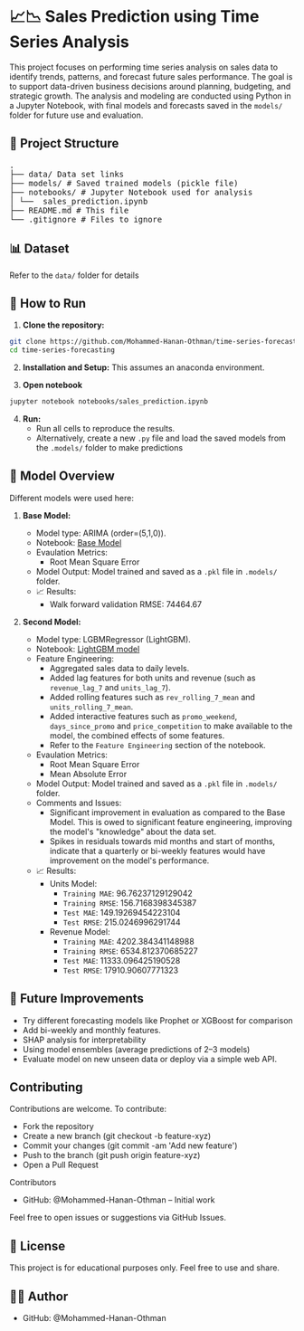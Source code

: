 # 📈📉 Sales Prediction using Time Series Analysis

This project focuses on performing time series analysis on sales data to identify trends, patterns, and forecast future sales performance. The goal is to support data-driven business decisions around planning, budgeting, and strategic growth. The analysis and modeling are conducted using Python in a Jupyter Notebook, with final models and forecasts saved in the `models/` folder for future use and evaluation.

## 📁 Project Structure

<pre>
.
├── data/ Data set links
├── models/ # Saved trained models (pickle file)
├── notebooks/ # Jupyter Notebook used for analysis
│ └──  sales_prediction.ipynb
├── README.md # This file
└── .gitignore # Files to ignore
</pre>

##  📊 Dataset

Refer to the `data/` folder for details

## 🚀 How to Run

1. **Clone the repository:**
```bash
git clone https://github.com/Mohammed-Hanan-Othman/time-series-forecasting.git
cd time-series-forecasting
```

2. **Installation and Setup:**
This assumes an anaconda environment.

3. **Open notebook**
``` bash
jupyter notebook notebooks/sales_prediction.ipynb
```

4. **Run:**
    - Run all cells to reproduce the results.
    - Alternatively, create a new `.py` file and load the saved models from the `.models/` folder to make predictions


## 🧠 Model Overview

Different models were  used here:

1. **Base Model:**
    - Model type: ARIMA (order=(5,1,0)).
    - Notebook: [Base Model](./notebooks/sales_prediction.ipynb)
    - Evaulation Metrics:
        - Root Mean Square Error
    - Model Output: Model trained and saved as a `.pkl` file in `.models/` folder.
    - 📈 Results:
        - Walk forward validation RMSE: 74464.67

1. **Second Model:**
    - Model type: LGBMRegressor (LightGBM).
    - Notebook: [LightGBM model](./notebooks/sales_prediction_lightgbm.ipynb)
    - Feature Engineering:
        - Aggregated sales data to daily levels.
        - Added lag features for both units and revenue (such as `revenue_lag_7` and `units_lag_7`).
        - Added rolling features such as `rev_rolling_7_mean` and `units_rolling_7_mean`.
        - Added interactive features such as `promo_weekend`, `days_since_promo` and `price_competition` to make available to the model, the combined effects of some features.
        - Refer to the `Feature Engineering` section of the notebook.
    - Evaulation Metrics:
        - Root Mean Square Error
        - Mean Absolute Error
    - Model Output: Model trained and saved as a `.pkl` file in `.models/` folder.
    - Comments and Issues:
        - Significant improvement in evaluation as compared to the Base Model. This is owed to significant feature engineering, improving the model's "knowledge" about the data set.
        - Spikes in residuals towards mid months and start of months, indicate that a quarterly or bi-weekly features would have improvement on the model's performance.
    - 📈 Results:
        - Units Model:
            - `Training MAE`: 96.76237129129042
            - `Training RMSE`: 156.7168398345387
            - `Test MAE`: 149.19269454223104
            - `Test RMSE`: 215.0246996291744
        - Revenue Model:
            - `Training MAE`: 4202.384341148988
            - `Training RMSE`: 6534.812370685227
            - `Test MAE`: 11333.096425190528
            - `Test RMSE`: 17910.90607771323

## 📌 Future Improvements
- Try different forecasting models like Prophet or XGBoost for comparison
- Add bi-weekly and monthly features. 
- SHAP analysis for interpretability
- Using model ensembles (average predictions of 2–3 models)
- Evaluate model on new unseen data or deploy via a simple web API.


## Contributing
Contributions are welcome. To contribute:

- Fork the repository
- Create a new branch (git checkout -b feature-xyz)
- Commit your changes (git commit -am 'Add new feature')
- Push to the branch (git push origin feature-xyz)
- Open a Pull Request

Contributors
- GitHub: @Mohammed-Hanan-Othman – Initial work

Feel free to open issues or suggestions via GitHub Issues.

## 📄 License
This project is for educational purposes only. Feel free to use and share.

## 👨‍💻 Author
- GitHub: @Mohammed-Hanan-Othman